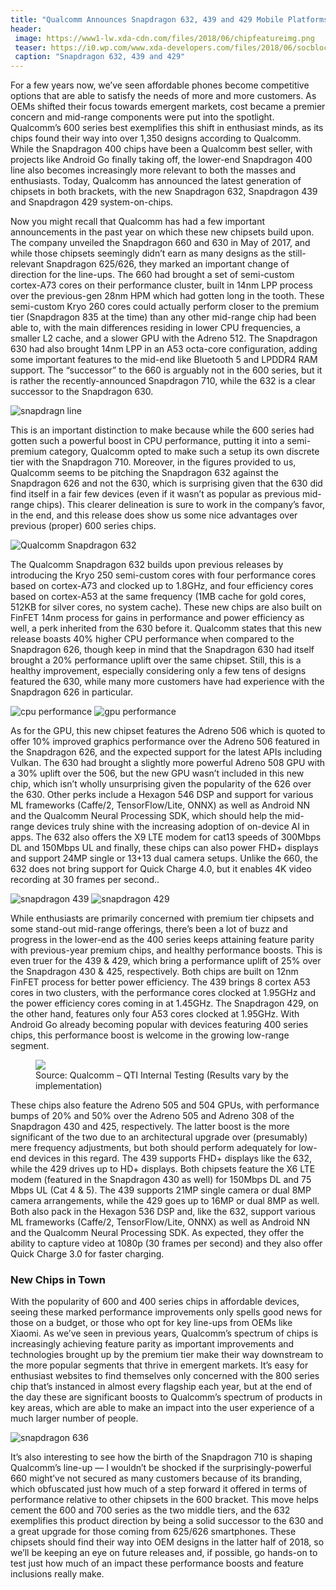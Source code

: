 ```yaml
---
title: "Qualcomm Announces Snapdragon 632, 439 and 429 Mobile Platforms"
header:
 image: https://www1-lw.xda-cdn.com/files/2018/06/chipfeatureimg.png
 teaser: https://i0.wp.com/www.xda-developers.com/files/2018/06/socblock.png?resize=320,160
 caption: "Snapdragon 632, 439 and 429"
---
```

For a few years now, we’ve seen affordable phones become competitive options that are able to satisfy the needs of more and more customers. As OEMs shifted their focus towards emergent markets, cost became a premier concern and mid-range components were put into the spotlight. Qualcomm’s 600 series best exemplifies this shift in enthusiast minds, as its chips found their way into over 1,350 designs according to Qualcomm. While the Snapdragon 400 chips have been a Qualcomm best seller, with projects like Android Go finally taking off, the lower-end Snapdragon 400 line also becomes increasingly more relevant to both the masses and enthusiasts. Today, Qualcomm has announced the latest generation of chipsets in both brackets, with the new Snapdragon 632, Snapdragon 439 and Snapdragon 429 system-on-chips.

Now you might recall that Qualcomm has had a few important announcements in the past year on which these new chipsets build upon. The company unveiled the Snapdragon 660 and 630 in May of 2017, and while those chipsets seemingly didn’t earn as many designs as the still-relevant Snapdragon 625/626, they marked an important change of direction for the line-ups. The 660 had brought a set of semi-custom cortex-A73 cores on their performance cluster, built in 14nm LPP process over the previous-gen 28nm HPM which had gotten long in the tooth. These semi-custom Kryo 260 cores could actually perform closer to the premium tier (Snapdragon 835 at the time) than any other mid-range chip had been able to, with the main differences residing in lower CPU frequencies, a smaller L2 cache, and a slower GPU with the Adreno 512. The Snapdragon 630 had also brought 14nm LPP in an A53 octa-core configuration, adding some important features to the mid-end like Bluetooth 5 and LPDDR4 RAM support. The “successor” to the 660 is arguably not in the 600 series, but it is rather the recently-announced Snapdragon 710, while the 632 is a clear successor to the Snapdragon 630.

![snapdragn line](https://www.xda-developers.com/files/2018/06/snapdragonline.png)

This is an important distinction to make because while the 600 series had gotten such a powerful boost in CPU performance, putting it into a semi-premium category, Qualcomm opted to make such a setup its own discrete tier with the Snapdragon 710. Moreover, in the figures provided to us, Qualcomm seems to be pitching the Snapdragon 632 against the Snapdragon 626 and not the 630, which is surprising given that the 630 did find itself in a fair few devices (even if it wasn’t as popular as previous mid-range chips). This clearer delineation is sure to work in the company’s favor, in the end, and this release does show us some nice advantages over previous (proper) 600 series chips.

![Qualcomm Snapdragon 632](https://www1-lw.xda-cdn.com/files/2018/06/Qualcomm-Snapdragon-632-Logo-768x358.png)

The Qualcomm Snapdragon 632 builds upon previous releases by introducing the Kryo 250 semi-custom cores with four performance cores based on cortex-A73 and clocked up to 1.8GHz, and four efficiency cores based on cortex-A53 at the same frequency (1MB cache for gold cores, 512KB for silver cores, no system cache). These new chips are also built on FinFET 14nm process for gains in performance and power efficiency as well, a perk inherited from the 630 before it. Qualcomm states that this new release boasts 40% higher CPU performance when compared to the Snapdragon 626, though keep in mind that the Snapdragon 630 had itself brought a 20% performance uplift over the same chipset. Still, this is a healthy improvement, especially considering only a few tens of designs featured the 630, while many more customers have had experience with the Snapdragon 626 in particular.

![cpu performance](https://www1-lw.xda-cdn.com/files/2018/06/snapdragon-632-439-429-cpu-performance-2.png)
![gpu performance](https://www1-lw.xda-cdn.com/files/2018/06/snapdragon-632-439-429-gpu-performance.png)

As for the GPU, this new chipset features the Adreno 506 which is quoted to offer 10% improved graphics performance over the Adreno 506 featured in the Snapdragon 626, and the expected support for the latest APIs including Vulkan. The 630 had brought a slightly more powerful Adreno 508 GPU with a 30% uplift over the 506, but the new GPU wasn’t included in this new chip, which isn’t wholly unsurprising given the popularity of the 626 over the 630. Other perks include a Hexagon 546 DSP and support for various ML frameworks (Caffe/2, TensorFlow/Lite, ONNX) as well as Android NN and the Qualcomm Neural Processing SDK, which should help the mid-range devices truly shine with the increasing adoption of on-device AI in apps. The 632 also offers the X9 LTE modem for cat13 speeds of 300Mbps DL and 150Mbps UL and finally, these chips can also power FHD+ displays and support 24MP single or 13+13 dual camera setups. Unlike the 660, the 632 does not bring support for Quick Charge 4.0, but it enables 4K video recording at 30 frames per second..

![snapdragon 439](https://www1-lw.xda-cdn.com/files/2018/06/Qualcomm-Snapdragon-439-Logo.png)
![snapdragon 429](https://www1-lw.xda-cdn.com/files/2018/06/Qualcomm-Snapdragon-429-Logo.png)

While enthusiasts are primarily concerned with premium tier chipsets and some stand-out mid-range offerings, there’s been a lot of buzz and progress in the lower-end as the 400 series keeps attaining feature parity with previous-year premium chips, and healthy performance boosts. This is even truer for the 439 & 429, which bring a performance uplift of 25% over the Snapdragon 430 & 425, respectively. Both chips are built on 12nm FinFET process for better power efficiency. The 439 brings 8 cortex A53 cores in two clusters, with the performance cores clocked at 1.95GHz and the power efficiency cores coming in at 1.45GHz. The Snapdragon 429, on the other hand, features only four A53 cores clocked at 1.95GHz. With Android Go already becoming popular with devices featuring 400 series chips, this performance boost is welcome in the growing low-range segment.

<figure><img src="https://www1-lw.xda-cdn.com/files/2018/06/snapdragon-632-439-429-battery-life-talk-time-768x338.png"/>
<figcaption>Source: Qualcomm – QTI Internal Testing (Results vary by the implementation)</figcaption></figure>

These chips also feature the Adreno 505 and 504 GPUs, with performance bumps of 20% and 50% over the Adreno 505 and Adreno 308 of the Snapdragon 430 and 425, respectively. The latter boost is the more significant of the two due to an architectural upgrade over (presumably) mere frequency adjustments, but both should perform adequately for low-end devices in this regard. The 439 supports FHD+ displays like the 632, while the 429 drives up to HD+ displays. Both chipsets feature the X6 LTE modem (featured in the Snapdragon 430 as well) for 150Mbps DL and 75 Mbps UL (Cat 4 & 5). The 439 supports 21MP single camera or dual 8MP camera arrangements, while the 429 goes up to 16MP or dual 8MP as well. Both also pack in the Hexagon 536 DSP and, like the 632, support various ML frameworks (Caffe/2, TensorFlow/Lite, ONNX) as well as Android NN and the Qualcomm Neural Processing SDK. As expected, they offer the ability to capture video at 1080p (30 frames per second) and they also offer Quick Charge 3.0 for faster charging.

### New Chips in Town
With the popularity of 600 and 400 series chips in affordable devices, seeing these marked performance improvements only spells good news for those on a budget, or those who opt for key line-ups from OEMs like Xiaomi. As we’ve seen in previous years, Qualcomm’s spectrum of chips is increasingly achieving feature parity as important improvements and technologies brought up by the premium tier make their way downstream to the more popular segments that thrive in emergent markets. It’s easy for enthusiast websites to find themselves only concerned with the 800 series chip that’s instanced in almost every flagship each year, but at the end of the day these are significant boosts to Qualcomm’s spectrum of products in key areas, which are able to make an impact into the user experience of a much larger number of people.

![snapdragon 636](https://www.xda-developers.com/files/2018/06/socblock.png)

It’s also interesting to see how the birth of the Snapdragon 710 is shaping Qualcomm’s line-up — I wouldn’t be shocked if the surprisingly-powerful 660 might’ve not secured as many customers because of its branding, which obfuscated just how much of a step forward it offered in terms of performance relative to other chipsets in the 600 bracket. This move helps cement the 600 and 700 series as the two middle tiers, and the 632 exemplifies this product direction by being a solid successor to the 630 and a great upgrade for those coming from 625/626 smartphones. These chipsets should find their way into OEM designs in the latter half of 2018, so we’ll be keeping an eye on future releases and, if possible, go hands-on to test just how much of an impact these performance boosts and feature inclusions really make.
